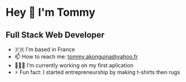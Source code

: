 # Hey 👋 I'm Tommy
## Full Stack Web Developer

- 🇫🇷 I'm based in France
- 📫 How to reach me: tommy.akonguina@yahoo.fr
- 👨🏾‍💻 I’m currently working on my first aplication
- ⚡ Fun fact: I started entrepreneurship by making t-shirts then rugs
  
<!--
**takonguina/takonguina** is a ✨ _special_ ✨ repository because its `README.md` (this file) appears on your GitHub profile.

Here are some ideas to get you started:

- 🔭 I’m currently working on ...
- 🌱 I’m currently learning ...
- 👯 I’m looking to collaborate on ...
- 🤔 I’m looking for help with ...
- 💬 Ask me about ...
- 📫 How to reach me: ...
- 😄 Pronouns: ...
- ⚡ Fun fact: ...
-->
